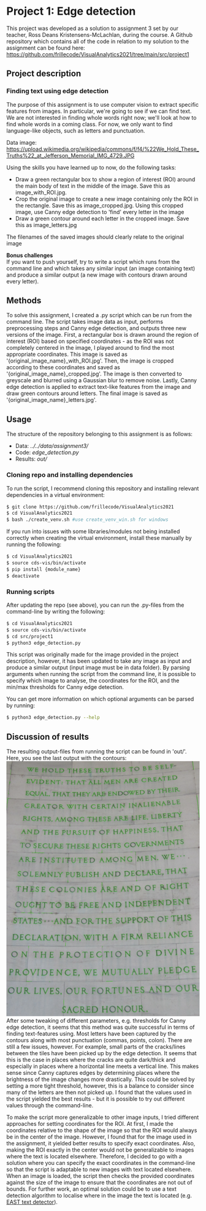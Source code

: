 # Project 1: Edge detection
This project was developed as a solution to assignment 3 set by our teacher, Ross Deans Kristensens-McLachlan, during the course. A Github repository which contains all of the code in relation to my solution to the assignment can be found here: 
https://github.com/frillecode/VisualAnalytics2021/tree/main/src/project1

## Project description 
### Finding text using edge detection
The purpose of this assignment is to use computer vision to extract specific features from images. In particular, we're going to see if we can find text. We are not interested in finding whole words right now; we'll look at how to find whole words in a coming class. For now, we only want to find language-like objects, such as letters and punctuation.  

Data image:  
https://upload.wikimedia.org/wikipedia/commons/f/f4/%22We_Hold_These_Truths%22_at_Jefferson_Memorial_IMG_4729.JPG

Using the skills you have learned up to now, do the following tasks:
- Draw a green rectangular box to show a region of interest (ROI) around the main body of text in the middle of the image. Save this as image_with_ROI.jpg.  
- Crop the original image to create a new image containing only the ROI in the rectangle. Save this as image_cropped.jpg.
Using this cropped image, use Canny edge detection to 'find' every letter in the image  
- Draw a green contour around each letter in the cropped image. Save this as image_letters.jpg

The filenames of the saved images should clearly relate to the original image  

__Bonus challenges__  
If you want to push yourself, try to write a script which runs from the command line and which takes any similar input (an image containing text) and produce a similar output (a new image with contours drawn around every letter).


## Methods
To solve this assignment, I created a .py script which can be run from the command line. The script takes image data as input, performs preprocessing steps and Canny edge detection, and outputs three new versions of the image. First, a rectangular box is drawn around the region of interest (ROI) based on specified coordinates - as the ROI was not completely centered in the image, I played around to find the most appropriate coordinates. This image is saved as '{original\_image\_name}\_with\_ROI.jpg'. Then, the image is cropped according to these coordinates and saved as '{original\_image\_name}\_cropped.jpg'. The image is then converted to greyscale and blurred using a Gaussian blur to remove noise. Lastly, Canny edge detection is applied to extract text-like features from the image and draw green contours around letters. The final image is saved as '{original\_image\_name}\_letters.jpg'.  

## Usage
The structure of the repository belonging to this assignment is as follows:  
  - Data: _../../data/assignment3/_ 
  - Code: _edge\_detection.py_
  - Results: _out/_ 

### Cloning repo and installing dependencies 
To run the script, I recommend cloning this repository and installing relevant dependencies in a virtual environment:  

```bash
$ git clone https://github.com/frillecode/VisualAnalytics2021
$ cd VisualAnalytics2021
$ bash ./create_venv.sh #use create_venv_win.sh for windows
```


If you run into issues with some libraries/modules not being installed correctly when creating the virtual environment, install these manually by running the following:  
```bash
$ cd VisualAnalytics2021
$ source cds-vis/bin/activate
$ pip install {module_name}
$ deactivate
```

### Running scripts
After updating the repo (see above), you can run the .py-files from the command-line by writing the following:
``` bash
$ cd VisualAnalytics2021
$ source cds-vis/bin/activate
$ cd src/project1
$ python3 edge_detection.py
```

This script was originally made for the image provided in the project description, however, it has been updated to take any image as input and produce a similar output (input image must be in data folder). By parsing arguments when running the script from the command line, it is possible to specify which image to analyse, the coordinates for the ROI, and the min/max thresholds for Canny edge detection. 

You can get more information on which optional arguments can be parsed by running:
``` bash
$ python3 edge_detection.py --help
```

## Discussion of results
The resulting output-files from running the script can be found in 'out/'. Here, you see the last output with the contours:
![results](../../figures/project1_results.png)
After some tweaking of different parameters, e.g. thresholds for Canny edge detection, it seems that this method was quite successful in terms of finding text-features using. Most letters have been captured by the contours along with most punctuation (commas, points, colon). There are still a few issues, however. For example, small parts of the cracks/lines between the tiles have been picked up by the edge detection. It seems that this is the case in places where the cracks are quite dark/thick and especially in places where a horizontal line meets a vertical line. This makes sense since Canny captures edges by determining places where the brightness of the image changes more drastically. This could be solved by setting a more tight threshold, however, this is a balance to consider since many of the letters are then not picked up. I found that the values used in the script yielded the best results - but it is possible to try out different values through the command-line.  

To make the script more generalizable to other image inputs, I tried different approaches for setting coordinates for the ROI. At first, I made the coordinates relative to the shape of the image so that the ROI would always be in the center of the image. However, I found that for the image used in the assignment, it yielded better results to specify exact coordinates. Also, making the ROI exactly in the center would not be generalizable to images where the text is located elsewhere. Therefore, I decided to go with a solution where you can specify the exact coordinates in the command-line so that the script is adaptable to new images with text located elsewhere. When an image is loaded, the script then checks the provided coordinates against the size of the image to ensure that the coordinates are not out of bounds. For further work, an optimal solution could be to use a text detection algorithm to localise where in the image the text is located (e.g. [EAST text detector](https://github.com/argman/EAST)). 